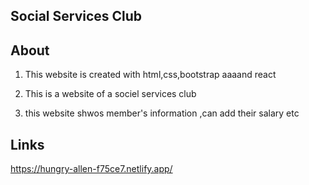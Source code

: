 ## Social Services Club

## About
1. This website is created with html,css,bootstrap aaaand react

2. This is a website of a sociel services club

3. this website shwos  member's information ,can add their salary  etc

## Links

https://hungry-allen-f75ce7.netlify.app/


